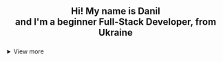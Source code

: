 <h2 align="center">Hi! My name is Danil <br>and I'm a beginner Full-Stack Developer, from Ukraine</h2>

###

<details>
<summary>View more</summary>

<div align="center">
  <img src="https://img.shields.io/static/v1?message=Gmail&logo=gmail&label=&color=D14836&logoColor=white&labelColor=&style=for-the-badge" height="25" alt="gmail logo"  />
  <a href="LINKDIN" target="_blank">
    <img src="https://img.shields.io/static/v1?message=LinkedIn&logo=linkedin&label=&color=0077B5&logoColor=white&labelColor=&style=for-the-badge" height="25" alt="linkedin logo"  />
  </a>
  <a href="https://t.me/d_a_n_i_l_03" target="_blank">
    <img src="https://img.shields.io/static/v1?message=Telegram&logo=telegram&label=&color=2CA5E0&logoColor=white&labelColor=&style=for-the-badge" height="25" alt="telegram logo"  />
  </a>
</div>

###

<h3 align="left">Front-End</h3>

###

<br clear="both">

<div align="center">
  <table align="center">
  <tr>
    <td align="center">
      <img src="https://skillicons.dev/icons?i=html" height="50" alt="html5 logo" />
      <br />
      HTML
    </td>
    <td align="center">
      <img src="https://skillicons.dev/icons?i=css" height="50" alt="css3 logo" />
      <br />
      CSS
    </td>
    <td align="center">
      <img src="https://cdn.jsdelivr.net/gh/devicons/devicon/icons/javascript/javascript-original.svg" height="50" alt="javascript logo" />
      <br />
      JavaScript
    </td>
    <td align="center">
      <img src="https://cdn.jsdelivr.net/gh/devicons/devicon/icons/sass/sass-original.svg" height="50" alt="sass logo" />
      <br />
      Sass
    </td>
    <td align="center">
      <img src="https://cdn.jsdelivr.net/gh/devicons/devicon/icons/react/react-original.svg" height="50" alt="react logo" />
      <br />
      React
    </td>
    <td align="center">
      <img src="https://cdn.jsdelivr.net/gh/devicons/devicon/icons/redux/redux-original.svg" height="50" alt="redux logo" />
      <br />
      Redux
    </td>
    <td align="center">
      <img src="https://skillicons.dev/icons?i=nextjs" height="50" alt="nextjs logo" />
      <br />
      Next.js
    </td>
    <td align="center">
      <img src="https://cdn.jsdelivr.net/gh/devicons/devicon/icons/bootstrap/bootstrap-original.svg" height="50" alt="bootstrap logo" />
      <br />
      Bootstrap
    </td>
    <td align="center">
      <img src="https://cdn.simpleicons.org/tailwindcss/06B6D4" height="50" alt="tailwindcss logo" />
      <br />
      Tailwind
    </td>
  </tr>
</table>
</div>

###

<h3 align="left">Back-End</h3>

###

<br clear="both">

<div align="center">
  <table align="center">
    <tr>
      <td align="center">
        <img src="https://cdn.jsdelivr.net/gh/devicons/devicon/icons/nodejs/nodejs-original.svg" height="50" alt="nodejs logo" />
        <br/>Node.js
      </td>
      <td align="center">
        <img src="https://cdn.jsdelivr.net/gh/devicons/devicon/icons/nestjs/nestjs-plain.svg" height="50" alt="nestjs logo" />
        <br/>Nest.js
      </td>
      <td align="center">
        <img src="https://skillicons.dev/icons?i=express" height="50" alt="express logo" />
        <br/>Express
      </td>
      <td align="center">
        <img src="https://cdn.jsdelivr.net/gh/devicons/devicon/icons/mongodb/mongodb-original.svg" height="50" alt="mongodb logo" />
        <br/>MongoDB
      </td>
      <td align="center" >
        <img src="https://cdn.jsdelivr.net/gh/devicons/devicon/icons/postgresql/postgresql-original.svg" height="50" alt="postgresql logo" />
        <br/>PostgreSQL
      </td>
    </tr>
  </table>
</div>

###

<h3 align="left">Other</h3>

###

<br clear="both">

<div align="center">
  <table align="center">
    <tr>
      <td align="center">
        <img src="https://cdn.jsdelivr.net/gh/devicons/devicon/icons/git/git-original.svg" height="50" alt="git logo" />
        <br/>Git
      </td>
      <td align="center">
        <img src="https://skillicons.dev/icons?i=github" height="50" alt="github logo" />
        <br/>Github
      </td>
      <td align="center">
        <img src="https://cdn.jsdelivr.net/gh/devicons/devicon/icons/webpack/webpack-original.svg" height="50" alt="webpack logo" />
        <br/>Webpack
      </td>
      <td align="center">
        <img src="https://cdn.jsdelivr.net/gh/devicons/devicon/icons/docker/docker-original.svg" height="50" alt="docker logo" />
        <br/>Docker
      </td>
      <td align="center">
        <img src="https://cdn.jsdelivr.net/gh/devicons/devicon/icons/npm/npm-original-wordmark.svg" height="50" alt="npm logo" />
        <br/>Npm
      </td>
      <td align="center">
        <img src="https://cdn.jsdelivr.net/gh/devicons/devicon/icons/yarn/yarn-original.svg" height="50" alt="yarn logo" />
        <br/>Yarn
      </td>
      <td align="center">
        <img src="https://cdn.jsdelivr.net/gh/devicons/devicon/icons/figma/figma-original.svg" height="50" alt="figma logo" />
        <br/>Figma
      </td>
       <td align="center">
        <img src="https://user-images.githubusercontent.com/7853266/44114706-9c72dd08-9fd1-11e8-8d9d-6d9d651c75ad.png" height="50" alt="figma logo" />
        <br/>Postman
      </td>
    </tr>
  </table>
</div>

###

<p align="left"></p>

###

<p align="left"></p>

###
<br/>
<br/>
<br/>
<div align="center">
  <img src="https://streak-stats.demolab.com?user=w-develop-w&locale=en&mode=daily&theme=graywhite&hide_border=false&border_radius=5" height="150" alt="streak graph"  />
  <img src="https://github-readme-stats.vercel.app/api/top-langs?username=w-develop-w&locale=en&hide_title=false&layout=compact&card_width=320&langs_count=5&theme=graywhite&hide_border=false" height="150" alt="languages graph"  />
</div>

###
